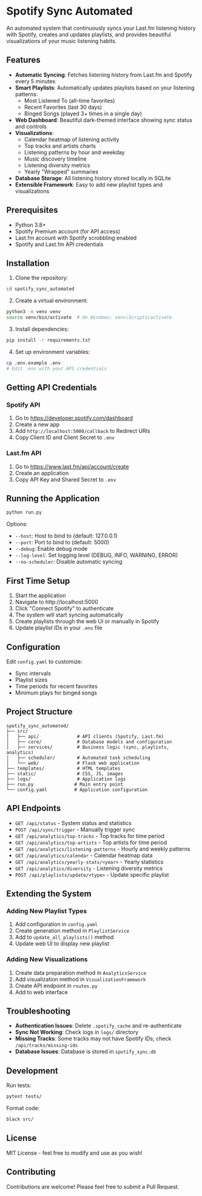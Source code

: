 # Spotify Sync Automated

An automated system that continuously syncs your Last.fm listening history with Spotify, creates and updates playlists, and provides beautiful visualizations of your music listening habits.

## Features

- **Automatic Syncing**: Fetches listening history from Last.fm and Spotify every 5 minutes
- **Smart Playlists**: Automatically updates playlists based on your listening patterns:
  - Most Listened To (all-time favorites)
  - Recent Favorites (last 30 days)
  - Binged Songs (played 3+ times in a single day)
- **Web Dashboard**: Beautiful dark-themed interface showing sync status and controls
- **Visualizations**: 
  - Calendar heatmap of listening activity
  - Top tracks and artists charts
  - Listening patterns by hour and weekday
  - Music discovery timeline
  - Listening diversity metrics
  - Yearly "Wrapped" summaries
- **Database Storage**: All listening history stored locally in SQLite
- **Extensible Framework**: Easy to add new playlist types and visualizations

## Prerequisites

- Python 3.8+
- Spotify Premium account (for API access)
- Last.fm account with Spotify scrobbling enabled
- Spotify and Last.fm API credentials

## Installation

1. Clone the repository:
```bash
cd spotify_sync_automated
```

2. Create a virtual environment:
```bash
python3 -m venv venv
source venv/bin/activate  # On Windows: venv\Scripts\activate
```

3. Install dependencies:
```bash
pip install -r requirements.txt
```

4. Set up environment variables:
```bash
cp .env.example .env
# Edit .env with your API credentials
```

## Getting API Credentials

### Spotify API
1. Go to https://developer.spotify.com/dashboard
2. Create a new app
3. Add `http://localhost:5000/callback` to Redirect URIs
4. Copy Client ID and Client Secret to `.env`

### Last.fm API
1. Go to https://www.last.fm/api/account/create
2. Create an application
3. Copy API Key and Shared Secret to `.env`

## Running the Application

```bash
python run.py
```

Options:
- `--host`: Host to bind to (default: 127.0.0.1)
- `--port`: Port to bind to (default: 5000)
- `--debug`: Enable debug mode
- `--log-level`: Set logging level (DEBUG, INFO, WARNING, ERROR)
- `--no-scheduler`: Disable automatic syncing

## First Time Setup

1. Start the application
2. Navigate to http://localhost:5000
3. Click "Connect Spotify" to authenticate
4. The system will start syncing automatically
5. Create playlists through the web UI or manually in Spotify
6. Update playlist IDs in your `.env` file

## Configuration

Edit `config.yaml` to customize:
- Sync intervals
- Playlist sizes
- Time periods for recent favorites
- Minimum plays for binged songs

## Project Structure

```
spotify_sync_automated/
├── src/
│   ├── api/              # API clients (Spotify, Last.fm)
│   ├── core/             # Database models and configuration
│   ├── services/         # Business logic (sync, playlists, analytics)
│   ├── scheduler/        # Automated task scheduling
│   └── web/              # Flask web application
├── templates/            # HTML templates
├── static/               # CSS, JS, images
├── logs/                 # Application logs
├── run.py               # Main entry point
└── config.yaml          # Application configuration
```

## API Endpoints

- `GET /api/status` - System status and statistics
- `POST /api/sync/trigger` - Manually trigger sync
- `GET /api/analytics/top-tracks` - Top tracks for time period
- `GET /api/analytics/top-artists` - Top artists for time period
- `GET /api/analytics/listening-patterns` - Hourly and weekly patterns
- `GET /api/analytics/calendar` - Calendar heatmap data
- `GET /api/analytics/yearly-stats/<year>` - Yearly statistics
- `GET /api/analytics/diversity` - Listening diversity metrics
- `POST /api/playlists/update/<type>` - Update specific playlist

## Extending the System

### Adding New Playlist Types

1. Add configuration in `config.yaml`
2. Create generation method in `PlaylistService`
3. Add to `update_all_playlists()` method
4. Update web UI to display new playlist

### Adding New Visualizations

1. Create data preparation method in `AnalyticsService`
2. Add visualization method in `VisualizationFramework`
3. Create API endpoint in `routes.py`
4. Add to web interface

## Troubleshooting

- **Authentication Issues**: Delete `.spotify_cache` and re-authenticate
- **Sync Not Working**: Check logs in `logs/` directory
- **Missing Tracks**: Some tracks may not have Spotify IDs; check `/api/tracks/missing-ids`
- **Database Issues**: Database is stored in `spotify_sync.db`

## Development

Run tests:
```bash
pytest tests/
```

Format code:
```bash
black src/
```

## License

MIT License - feel free to modify and use as you wish!

## Contributing

Contributions are welcome! Please feel free to submit a Pull Request.